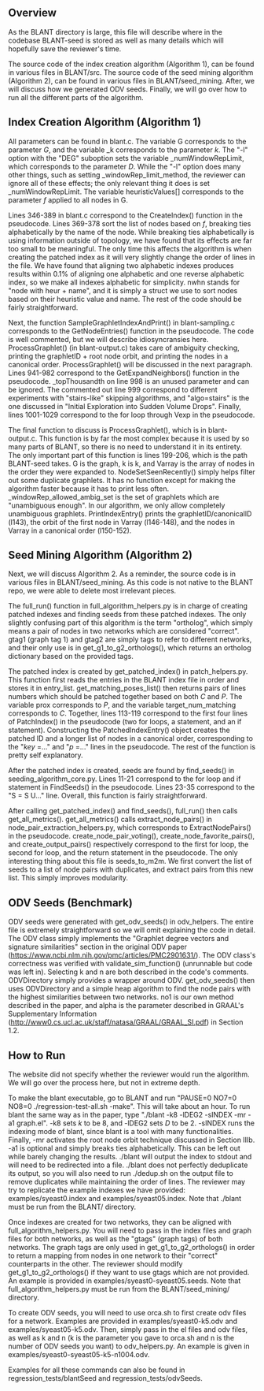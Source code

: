 ## Overview
As the BLANT directory is large, this file will describe where in the codebase BLANT-seed is stored as well as many details which will hopefully save the reviewer's time.

The source code of the index creation algorithm (Algorithm 1), can be found in various files in BLANT/src. The source code of the seed mining algorithm (Algorithm 2), can be found in various files in BLANT/seed_mining. After, we will discuss how we generated ODV seeds. Finally, we will go over how to run all the different parts of the algorithm.

## Index Creation Algorithm (Algorithm 1)
All parameters can be found in blant.c. The variable G corresponds to the parameter _G_, and the variable _k corresponds to the parameter _k_. The "-l" option with the "DEG" suboption sets the variable _numWindowRepLimit, which corresponds to the parameter _D_. While the "-l" option does many other things, such as setting _windowRep_limit_method, the reviewer can ignore all of these effects; the only relevant thing it does is set _numWindowRepLimit. The variable heuristicValues[] corresponds to the parameter _f_ applied to all nodes in G.

Lines 346-389 in blant.c correspond to the CreateIndex() function in the pseudocode. Lines 369-378 sort the list of nodes based on _f_, breaking ties alphabetically by the name of the node. While breaking ties alphabetically is using information outside of topology, we have found that its effects are far too small to be meaningful. The only time this affects the algorithm is when creating the patched index as it will very slightly change the order of lines in the file. We have found that aligning two alphabetic indexes produces results within 0.1% of aligning one alphabetic and one reverse alphabetic index, so we make all indexes alphabetic for simplicity. nwhn stands for "node with heur + name", and it is simply a struct we use to sort nodes based on their heuristic value and name. The rest of the code should be fairly straightforward.

Next, the function SampleGraphletIndexAndPrint() in blant-sampling.c corresponds to the GetNodeEntries() function in the pseudocode. The code is well commented, but we will describe idiosyncransies here. ProcessGraphlet() (in blant-output.c) takes care of ambiguity checking, printing the graphletID + root node orbit, and printing the nodes in a canonical order. ProcessGraphlet() will be discussed in the next paragraph. Lines 941-982 correspond to the GetExpandNeighbors() function in the pseudocode. _topThousandth on line 998 is an unused parameter and can be ignored. The commented out line 999 correspond to different experiments with "stairs-like" skipping algorithms, and "algo=stairs" is the one discussed in "Initial Exploration into Sudden Volume Drops". Finally, lines 1001-1029 correspond to the for loop through Vexp in the pseudocode.

The final function to discuss is ProcessGraphlet(), which is in blant-output.c. This function is by far the most complex because it is used by so many parts of BLANT, so there is no need to understand it in its entirety. The only important part of this function is lines 199-206, which is the path BLANT-seed takes. G is the graph, k is k, and Varray is the array of nodes in the order they were expanded to. NodeSetSeenRecently() simply helps filter out some duplicate graphlets. It has no function except for making the algorithm faster because it has to print less often. _windowRep_allowed_ambig_set is the set of graphlets which are "unambiguous enough". In our algorithm, we only allow completely unambiguous graphlets. PrintIndexEntry() prints the graphletID/canonicalID (l143), the orbit of the first node in Varray (l146-148), and the nodes in Varray in a canonical order (l150-152).

## Seed Mining Algorithm (Algorithm 2)
Next, we will discuss Algorithm 2. As a reminder, the source code is in various files in BLANT/seed_mining. As this code is not native to the BLANT repo, we were able to delete most irrelevant pieces.

The full_run() function in full_algorithm_helpers.py is in charge of creating patched indexes and finding seeds from these patched indexes. The only slightly confusing part of this algorithm is the term "ortholog", which simply means a pair of nodes in two networks which are considered "correct". gtag1 (graph tag 1) and gtag2 are simply tags to refer to different networks, and their only use is in get_g1_to_g2_orthologs(), which returns an ortholog dictionary based on the provided tags.

The patched index is created by get_patched_index() in patch_helpers.py. This function first reads the entries in the BLANT index file in order and stores it in entry_list. get_matching_poses_list() then returns pairs of lines numbers which should be patched together based on both _C_ and _P_. The variable prox corresponds to _P_, and the variable target_num_matching corresponds to _C_. Together, lines 113-119 correspond to the first four lines of PatchIndex() in the pseudocode (two for loops, a statement, and an if statement). Constructing the PatchedIndexEntry() object creates the patched ID and a longer list of nodes in a canonical order, corresponding to the "_key_ =..." and "_p_ =..." lines in the pseudocode. The rest of the function is pretty self explanatory.

After the patched index is created, seeds are found by find_seeds() in seeding_algorithm_core.py. Lines 11-21 correspond to the for loop and if statement in FindSeeds() in the pseudocode. Lines 23-35 correspond to the "S = S U..." line. Overall, this function is fairly straightforward.

After calling get_patched_index() and find_seeds(), full_run() then calls get_all_metrics(). get_all_metrics() calls extract_node_pairs() in node_pair_extraction_helpers.py, which corresponds to ExtractNodePairs() in the pseudocode. create_node_pair_voting(), create_node_favorite_pairs(), and create_output_pairs() respectively correspond to the first for loop, the second for loop, and the return statement in the pseudocode. The only interesting thing about this file is seeds_to_m2m. We first convert the list of seeds to a list of node pairs with duplicates, and extract pairs from this new list. This simply improves modularity.

## ODV Seeds (Benchmark)
ODV seeds were generated with get_odv_seeds() in odv_helpers. The entire file is extremely straightforward so we will omit explaining the code in detail. The ODV class simply implements the "Graphlet degree vectors and signature similarities" section in the original ODV paper (https://www.ncbi.nlm.nih.gov/pmc/articles/PMC2901631/). The ODV class's correctness was verified with validate_sim_function() (unrunnable but code was left in). Selecting k and n are both described in the code's comments. ODVDirectory simply provides a wrapper around ODV. get_odv_seeds() then uses ODVDirectory and a simple heap algorithm to find the node pairs with the highest similarities between two networks. no1 is our own method described in the paper, and alpha is the parameter described in GRAAL's Supplementary Information (http://www0.cs.ucl.ac.uk/staff/natasa/GRAAL/GRAAL_SI.pdf) in Section 1.2.

## How to Run
The website did not specify whether the reviewer would run the algorithm. We will go over the process here, but not in extreme depth.

To make the blant executable, go to BLANT and run "PAUSE=0 NO7=0 NO8=0 ./regression-test-all.sh -make". This will take about an hour. To run blant the same way as in the paper, type "./blant -k8 -lDEG2 -sINDEX -mr -a1 graph.el". -k8 sets _k_ to be 8, and -lDEG2 sets _D_ to be 2. -sINDEX runs the indexing mode of blant, since blant is a tool with many functionalities. Finally, -mr activates the root node orbit technique discussed in Section IIIb. -a1 is optional and simply breaks ties alphabetically. This can be left out while barely changing the results. ./blant will output the index to stdout and will need to be redirected into a file. ./blant does not perfectly deduplicate its output, so you will also need to run ./dedup.sh on the output file to remove duplicates while maintaining the order of lines. The reviewer may try to replicate the example indexes we have provided: examples/syeast0.index and examples/syeast05.index. Note that ./blant must be run from the BLANT/ directory.

Once indexes are created for two networks, they can be aligned with full_algorithm_helpers.py. You will need to pass in the index files and graph files for both networks, as well as the "gtags" (graph tags) of both networks. The graph tags are only used in get_g1_to_g2_orthologs() in order to return a mapping from nodes in one network to their "correct" counterparts in the other. The reviewer should modify get_g1_to_g2_orthologs() if they want to use gtags which are not provided. An example is provided in examples/syeast0-syeast05.seeds. Note that full_algorithm_helpers.py must be run from the BLANT/seed_mining/ directory.

To create ODV seeds, you will need to use orca.sh to first create odv files for a network. Examples are provided in examples/syeast0-k5.odv and examples/syeast05-k5.odv. Then, simply pass in the el files and odv files, as well as k and n (k is the parameter you gave to orca.sh and n is the number of ODV seeds you want) to odv_helpers.py. An example is given in examples/syeast0-syeast05-k5-n1004.odv.

Examples for all these commands can also be found in regression_tests/blantSeed and regression_tests/odvSeeds.